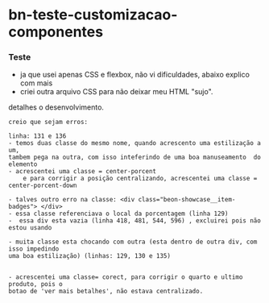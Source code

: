 
# bn-teste-customizacao-componentes

### Teste 
- ja que usei apenas CSS e flexbox, não vi dificuldades, abaixo explico com mais 
- criei outra arquivo CSS para não deixar meu HTML "sujo".

detalhes o desenvolvimento.
	
	creio que sejam erros: 

	linha: 131 e 136
	- temos duas classe do mesmo nome, quando acrescento uma estilização a um, 
	tambem pega na outra, com isso inteferindo de uma boa manuseamento  do elemento
	- acrescentei uma classe = center-porcent
		e para corrigir a posição centralizando, acrescentei uma classe = center-porcent-down

	- talves outro erro na classe: <div class="beon-showcase__item-badges"> </div>
	- essa classe referenciava o local da porcentagem (linha 129)
	-  essa div esta vazia (linha 418, 481, 544, 596) , excluirei pois não estou usando

	- muita classe esta chocando com outra (esta dentro de outra div, com isso impedindo 
	uma boa estilização) (linhas: 129, 130 e 135)


	- acrescentei uma classe= corect, para corrigir o quarto e ultimo produto, pois o 
	botao de 'ver mais betalhes', não estava centralizado.
